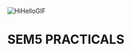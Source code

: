![HiHelloGIF](https://github.com/user-attachments/assets/3e96a334-5990-4dd1-8fb5-25c4cd6f137e)

# SEM5 PRACTICALS
